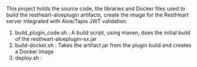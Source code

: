 This project holds the source code, the libraries and Docker files
used to build the restheart-aloeplugin artifacts, create the image
for the RestHeart server integrated with Aloe/Tapis JWT validation.

1. build_plugin_code.sh : A build script, using maven, does the initial build of the restheart-aloeplugin-xx.jar
2. build-docker.sh : Takes the artifact jar from the plugin build and creates a Docker image
3. deploy.sh : 